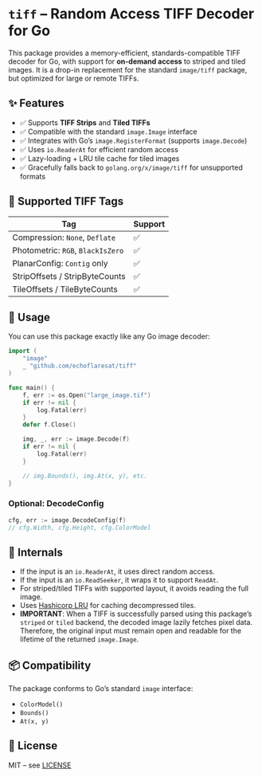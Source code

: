 # `tiff` – Random Access TIFF Decoder for Go

This package provides a memory-efficient, standards-compatible TIFF decoder for Go, with support for **on-demand access** to striped and tiled images. It is a drop-in replacement for the standard `image/tiff` package, but optimized for large or remote TIFFs.

## ✨ Features

- ✅ Supports **TIFF Strips** and **Tiled TIFFs**
- ✅ Compatible with the standard `image.Image` interface
- ✅ Integrates with Go’s `image.RegisterFormat` (supports `image.Decode`)
- ✅ Uses `io.ReaderAt` for efficient random access
- ✅ Lazy-loading + LRU tile cache for tiled images
- ✅ Gracefully falls back to `golang.org/x/image/tiff` for unsupported formats

## 🔧 Supported TIFF Tags

| Tag                             | Support |
|----------------------------------|---------|
| Compression: `None`, `Deflate`  | ✅      |
| Photometric: `RGB`, `BlackIsZero` | ✅      |
| PlanarConfig: `Contig` only     | ✅      |
| StripOffsets / StripByteCounts  | ✅      |
| TileOffsets / TileByteCounts    | ✅      |

## 🚀 Usage

You can use this package exactly like any Go image decoder:

```go
import (
	"image"
	_ "github.com/echoflaresat/tiff"
)

func main() {
	f, err := os.Open("large_image.tif")
	if err != nil {
		log.Fatal(err)
	}
	defer f.Close()

	img, _, err := image.Decode(f)
	if err != nil {
		log.Fatal(err)
	}

	// img.Bounds(), img.At(x, y), etc.
}
```

### Optional: DecodeConfig

```go
cfg, err := image.DecodeConfig(f)
// cfg.Width, cfg.Height, cfg.ColorModel
```

## 🧠 Internals

- If the input is an `io.ReaderAt`, it uses direct random access.
- If the input is an `io.ReadSeeker`, it wraps it to support `ReadAt`.
- For striped/tiled TIFFs with supported layout, it avoids reading the full image.
- Uses [Hashicorp LRU](https://github.com/hashicorp/golang-lru) for caching decompressed tiles.
- **IMPORTANT**: When a TIFF is successfully parsed using this package’s `striped` or `tiled` backend, the decoded image lazily fetches pixel data. Therefore, the original input must remain open and readable for the lifetime of the returned `image.Image`.

## 📦 Compatibility

The package conforms to Go’s standard `image` interface:

- `ColorModel()`
- `Bounds()`
- `At(x, y)`

## 📄 License

MIT – see [LICENSE](./LICENSE)

